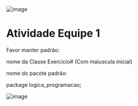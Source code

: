 ![image](https://github.com/AtividadeJava/Atividade_Java/assets/112137785/649c4593-f390-4de5-b188-43595718aef9)

# Atividade Equipe 1

Favor manter padrão:

nome da Classe Exercicio#
(Com maiuscula inicial)

nome do pacote padrão:

package logica_programacao;

![image](https://github.com/AtividadeJava/Atividade_Java/assets/112137785/089ca266-3f41-4bce-9452-8fc149abc363)
